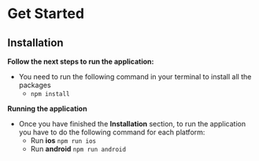 # Get Started

## Installation

**Follow the next steps to run the application:**
* You need to run the following command in your terminal to install all the packages
  * `npm install`

**Running the application**
* Once you have finished the **Installation** section, to run the application you have to do the following command for each platform:
  * Run **ios** `npm run ios`
  * Run **android** `npm run android`
  
